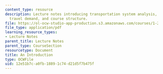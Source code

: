 ```yaml
---
content_type: resource
description: Lecture notes introducing transportation system analysis, microeconomics,
  travel demand, and course structure.
file: https://ol-ocw-studio-app-production.s3.amazonaws.com/courses/1-201j-transportation-systems-analysis-demand-and-economics-fall-2008/12e51b7ca0fb18891c74d21d5f7b475f_MIT1_201JF08_lec01.pdf
file_type: application/pdf
learning_resource_types:
- Lecture Notes
parent_title: Lecture Notes
parent_type: CourseSection
resourcetype: Document
title: An Introduction
type: OCWFile
uid: 12e51b7c-a0fb-1889-1c74-d21d5f7b475f
---
```

